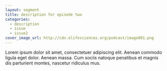 ```yaml
---
layout: segment
title: description for episode two
categories:
  - description
  - issue
  - issue2
cover_image_url: http://cdn.elifesciences.org/podcast/image001.png
---
```


Lorem ipsum dolor sit amet, consectetuer adipiscing elit. Aenean commodo ligula eget dolor. Aenean massa. Cum sociis natoque penatibus et magnis dis parturient montes, nascetur ridiculus mus.